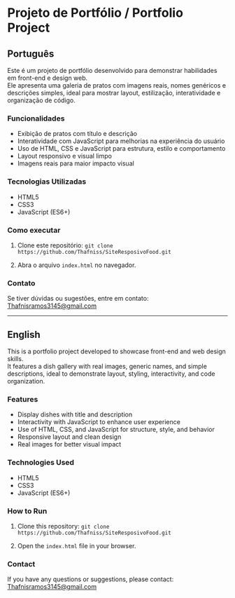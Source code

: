 # Projeto de Portfólio / Portfolio Project

## Português

Este é um projeto de portfólio desenvolvido para demonstrar habilidades em front-end e design web.  
Ele apresenta uma galeria de pratos com imagens reais, nomes genéricos e descrições simples, ideal para mostrar layout, estilização, interatividade e organização de código.

### Funcionalidades
- Exibição de pratos com título e descrição
- Interatividade com JavaScript para melhorias na experiência do usuário
- Uso de HTML, CSS e JavaScript para estrutura, estilo e comportamento
- Layout responsivo e visual limpo
- Imagens reais para maior impacto visual

### Tecnologias Utilizadas
- HTML5
- CSS3
- JavaScript (ES6+)

### Como executar
1. Clone este repositório:
``git clone https://github.com/Thafniss/SiteResposivoFood.git ``

2. Abra o arquivo `index.html` no navegador.

### Contato
Se tiver dúvidas ou sugestões, entre em contato: Thafnisramos3145@gmail.com

---

## English

This is a portfolio project developed to showcase front-end and web design skills.  
It features a dish gallery with real images, generic names, and simple descriptions, ideal to demonstrate layout, styling, interactivity, and code organization.

### Features
- Display dishes with title and description
- Interactivity with JavaScript to enhance user experience
- Use of HTML, CSS, and JavaScript for structure, style, and behavior
- Responsive layout and clean design
- Real images for better visual impact

### Technologies Used
- HTML5
- CSS3
- JavaScript (ES6+)

### How to Run
1. Clone this repository:
``git clone https://github.com/Thafniss/SiteResposivoFood.git ``

3. Open the `index.html` file in your browser.

### Contact
If you have any questions or suggestions, please contact: Thafnisramos3145@gmail.com

